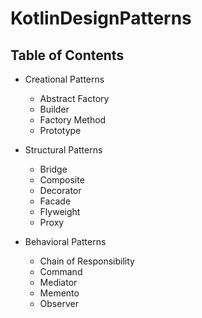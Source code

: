 # KotlinDesignPatterns

## Table of Contents

* Creational Patterns
    * Abstract Factory
	* Builder
	* Factory Method
	* Prototype

* Structural Patterns
    * Bridge
    * Composite
    * Decorator
    * Facade
    * Flyweight
    * Proxy
    
* Behavioral Patterns
    * Chain of Responsibility
    * Command
    * Mediator
    * Memento
    * Observer
